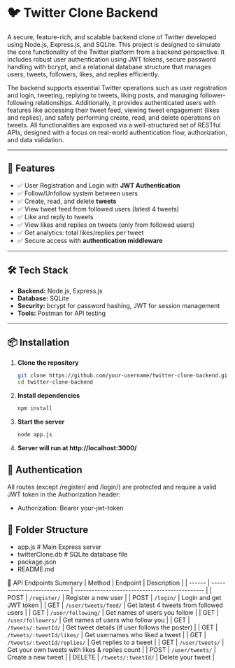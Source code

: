 # 🐦 Twitter Clone Backend

A secure, feature-rich, and scalable backend clone of Twitter developed using Node.js, Express.js, and SQLite. This project is designed to simulate the core functionality of the Twitter platform from a backend perspective. It includes robust user authentication using JWT tokens, secure password handling with bcrypt, and a relational database structure that manages users, tweets, followers, likes, and replies efficiently.

The backend supports essential Twitter operations such as user registration and login, tweeting, replying to tweets, liking posts, and managing follower-following relationships. Additionally, it provides authenticated users with features like accessing their tweet feed, viewing tweet engagement (likes and replies), and safely performing create, read, and delete operations on tweets. All functionalities are exposed via a well-structured set of RESTful APIs, designed with a focus on real-world authentication flow, authorization, and data validation.

---

## 🚀 Features

- ✅ User Registration and Login with **JWT Authentication**
- ✅ Follow/Unfollow system between users
- ✅ Create, read, and delete **tweets**
- ✅ View tweet feed from followed users (latest 4 tweets)
- ✅ Like and reply to tweets
- ✅ View likes and replies on tweets (only from followed users)
- ✅ Get analytics: total likes/replies per tweet
- ✅ Secure access with **authentication middleware**

---

## 🛠️ Tech Stack

- **Backend:** Node.js, Express.js
- **Database:** SQLite
- **Security:** bcrypt for password hashing, JWT for session management
- **Tools:** Postman for API testing

---

## 📦 Installation

1. **Clone the repository**
   ```bash
   git clone https://github.com/your-username/twitter-clone-backend.git
   cd twitter-clone-backend
2. **Install dependencies**
   ```bash
   npm install
3. **Start the server**
   ```bash
   node app.js
3. **Server will run at http://localhost:3000/**

## 🔐 Authentication
All routes (except /register/ and /login/) are protected and require a valid JWT token in the Authorization header: 
- Authorization: Bearer your-jwt-token

## 📂 Folder Structure
 - app.js              # Main Express server
 - twitterClone.db     # SQLite database file
 - package.json
 - README.md

📑 API Endpoints Summary
| Method | Endpoint                    | Description                                    |
| ------ | --------------------------- | ---------------------------------------------- |
| POST   | `/register/`                | Register a new user                            |
| POST   | `/login/`                   | Login and get JWT token                        |
| GET    | `/user/tweets/feed/`        | Get latest 4 tweets from followed users        |
| GET    | `/user/following/`          | Get names of users you follow                  |
| GET    | `/user/followers/`          | Get names of users who follow you              |
| GET    | `/tweets/:tweetId/`         | Get tweet details (if user follows the poster) |
| GET    | `/tweets/:tweetId/likes/`   | Get usernames who liked a tweet                |
| GET    | `/tweets/:tweetId/replies/` | Get replies to a tweet                         |
| GET    | `/user/tweets/`             | Get your own tweets with likes & replies count |
| POST   | `/user/tweets/`             | Create a new tweet                             |
| DELETE | `/tweets/:tweetId/`         | Delete your tweet                              |



